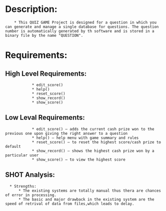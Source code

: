 # Description:
        * This QUIZ GAME Project is designed for a question in which you can generate and manage a single database for questions. The question number is automatically generated by th software and is stored in a binary file by the name "QUESTION".
  # Requirements:
  ## High Level Requirements:
                * edit_score() 
                * help()
                * reset_score() 
                * show_record()
                * show_score() 
   ## Low Leval Requirements:
                * edit_score() – adds the current cash prize won to the previous one upon giving the right answer to a question
                * help() – help menu with game summary and rules
                * reset_score() – to reset the highest score/cash prize to default
                * show_record() – shows the highest cash prize won by a particular user
                * show_score() – to view the highest score
## SHOT Analysis:
      * Strengths:
          * The existing systems are totally manual thus thera are chances of error in processing.
          * The basic and major drawback in the existing system are the speed of retrival of data from files,which leads to delay.  

